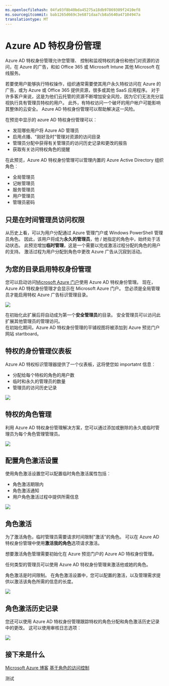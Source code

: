 ```yaml
---
ms.openlocfilehash: 04fa93f8b40bda45275a18db97869309f2410ef8
ms.sourcegitcommit: bab1265d669c3e6871daa7cb8a5640a47104947a
translationtype: MT
---
```

<properties
    pageTitle="Azure AD 特权身份管理"
    description="解释什么 Azure AD 特权身份管理以及如何对其进行配置的主题。"
    services="active-directory"
    documentationCenter=""
    authors="IHenkel"
    manager="stevepo"
    editor=""/>

<tags
    ms.service="active-directory"
    ms.workload="identity"
    ms.tgt_pltfrm="na"
    ms.devlang="na"
    ms.topic="article"
    ms.date="07/31/2015"
    ms.author="inhenk"/>

# Azure AD 特权身份管理

Azure AD 特权身份管理允许您管理、 控制和监视特权的身份和他们对资源的访问，在 Azure 的广告，和如 Office 365 或 Microsoft Intune 其他 Microsoft 在线服务。  

若要使用户能够执行特权操作，组织通常需要使其用户永久特权访问在 Azure 的广告，或为 Azure 或 Office 365 提供资源，很多或其他 SaaS 应用程序。 对于许多客户来说，这是为他们云托管的资源不断增加安全风险，因为它们无法充分监视执行具有管理员特权的用户。 此外，有特权访问一个破坏的用户帐户可能影响其整体的云安全。 Azure AD 特权身份管理可以帮助解决这一风险。  

在预览中显示的 azure AD 特权身份管理可以︰  

- 发现哪些用户将 Azure AD 管理员
- 启用点播、"刚好及时"管理对资源的访问目录
- 管理员分配中获得有关管理员的访问历史记录和更改的报告
- 获取有关访问特权角色的提醒

在此预览，Azure AD 特权身份管理可以管理内置的 Azure Active Directory 组织角色︰  

- 全局管理员
- 记帐管理员
- 服务管理员  
- 用户管理员
- 管理员密码

## 只是在时间管理员访问权限

从历史上看，可以为用户分配通过 Azure 管理门户或 Windows PowerShell 管理员角色。 因此，该用户将成为**永久的管理员**，他 / 她指定的角色中，始终处于活动状态。 此预览增加**临时管理**，这是一个需要以完成激活过程分配的角色的用户的支持。  激活过程为用户分配到角色中更改 Azure 广告从沉寂到活动。

## 为您的目录启用特权身份管理

您可以启动访问[Microsoft Azure 门户](https://portal.azure.com/)使用 Azure AD 特权身份管理。 现在，Azure AD 特权身份管理才会显示在 Microsoft Azure 门户。 您必须是全局管理员才能启用特权 Azure 广告标识管理目录。

![][1]

在初始化此扩展后将自动成为第一个**安全管理员**的目录。 安全管理员可以访问此扩展其他管理员的管理访问。  
在初始化期间，Azure AD 特权身份管理的平铺视图将被添加到 Azure 预览门户网站 startboard。

## 特权的身份管理仪表板

Azure AD 特权标识管理器提供了一个仪表板，这将使您如 importatnt 信息︰

- 分配给每个特权的角色的用户数  
- 临时和永久的管理员的数量
- 管理员的访问历史记录

![][2]

## 特权的角色管理

利用 Azure AD 特权身份管理解决方案，您可以通过添加或删除的永久或临时管理员为每个角色管理管理员。

![][3]

## 配置角色激活设置

使用角色激活设置您可以配置临时角色激活属性包括︰

- 角色激活期限内
- 角色激活通知
- 用户角色激活过程中提供所需信息  

![][4]

## 角色激活  

为了激活角色，临时管理员需要请求时间限制"激活"的角色。 可以在 Azure AD 特权身份管理中使用**激活我的角色**选项请求激活。

想要激活角色管理需要初始化在 Azure 预览门户的 Azure AD 特权身份管理。

任何类型的管理员可以使用 Azure AD 特权身份管理来激活他或她的角色。

角色激活是时间限制。 在角色激活设置中，您可以配置的激活，以及管理需求提供以激活该角色所需的信息的长度。

![][5]

## 角色激活历史记录

您还可以使用 Azure AD 特权身份管理跟踪特权的角色分配和角色激活历史记录中的更改。 这可以使用审核日志选项︰

![][6]

## 接下来是什么

[Microsoft Azure 博客](http://azure.microsoft.com/blog/)
[基于角色的访问控制](../role-based-access-control-configure.md)

<!--Image references-->
[1]: ./media/active-directory-privileged-identity-management-configure/Search_PIM.png
[2]: ./media/active-directory-privileged-identity-management-configure/PIM_Dash.png
[3]: ./media/active-directory-privileged-identity-management-configure/PIM_AddRemove.png
[4]: ./media/active-directory-privileged-identity-management-configure/PIM_RoleActivationSettings.png
[5]: ./media/active-directory-privileged-identity-management-configure/PIM_RequestActivation.png
[6]: ./media/active-directory-privileged-identity-management-configure/PIM_ActivationHistory.png

测试
